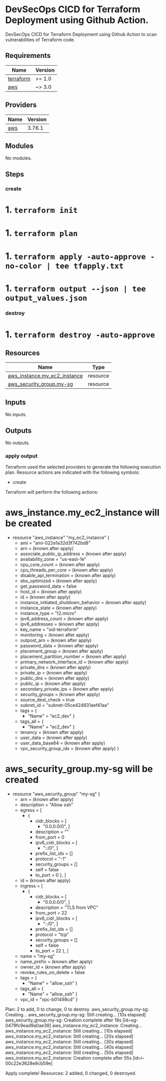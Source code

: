 # DevSecOps CICD for Terraform Deployment using Github Action.
DevSecOps CICD for Terraform Deployment using Github Action to scan vulnerabilities of Terraform code.

## Requirements

| Name | Version |
|------|---------|
| <a name="requirement_terraform"></a> [terraform](#requirement\_terraform) | >= 1.0 |
| <a name="requirement_aws"></a> [aws](#requirement\_aws) | ~> 3.0 |

## Providers

| Name | Version |
|------|---------|
| <a name="provider_aws"></a> [aws](#provider\_aws) | 3.76.1 |

## Modules

No modules.

## Steps
### create
# 1. `terraform init`
# 1. `terraform plan`
# 1. `terraform apply -auto-approve -no-color | tee tfapply.txt`
# 1. `terraform output --json | tee output_values.json`

### destroy
# 1. `terraform destroy -auto-approve`

## Resources

| Name | Type |
|------|------|
| [aws_instance.my_ec2_instance](https://registry.terraform.io/providers/hashicorp/aws/latest/docs/resources/instance) | resource |
| [aws_security_group.my-sg](https://registry.terraform.io/providers/hashicorp/aws/latest/docs/resources/security_group) | resource |

## Inputs

No inputs.

## Outputs

No outputs.

### apply output


Terraform used the selected providers to generate the following execution
plan. Resource actions are indicated with the following symbols:
  + create

Terraform will perform the following actions:

  # aws_instance.my_ec2_instance will be created
  + resource "aws_instance" "my_ec2_instance" {
      + ami                                  = "ami-022e1a32d3f742bd8"
      + arn                                  = (known after apply)
      + associate_public_ip_address          = (known after apply)
      + availability_zone                    = "us-east-1e"
      + cpu_core_count                       = (known after apply)
      + cpu_threads_per_core                 = (known after apply)
      + disable_api_termination              = (known after apply)
      + ebs_optimized                        = (known after apply)
      + get_password_data                    = false
      + host_id                              = (known after apply)
      + id                                   = (known after apply)
      + instance_initiated_shutdown_behavior = (known after apply)
      + instance_state                       = (known after apply)
      + instance_type                        = "t2.micro"
      + ipv6_address_count                   = (known after apply)
      + ipv6_addresses                       = (known after apply)
      + key_name                             = "sid-terraform"
      + monitoring                           = (known after apply)
      + outpost_arn                          = (known after apply)
      + password_data                        = (known after apply)
      + placement_group                      = (known after apply)
      + placement_partition_number           = (known after apply)
      + primary_network_interface_id         = (known after apply)
      + private_dns                          = (known after apply)
      + private_ip                           = (known after apply)
      + public_dns                           = (known after apply)
      + public_ip                            = (known after apply)
      + secondary_private_ips                = (known after apply)
      + security_groups                      = (known after apply)
      + source_dest_check                    = true
      + subnet_id                            = "subnet-05ce424831aef41aa"
      + tags                                 = {
          + "Name" = "ec2_dev"
        }
      + tags_all                             = {
          + "Name" = "ec2_dev"
        }
      + tenancy                              = (known after apply)
      + user_data                            = (known after apply)
      + user_data_base64                     = (known after apply)
      + vpc_security_group_ids               = (known after apply)
    }

  # aws_security_group.my-sg will be created
  + resource "aws_security_group" "my-sg" {
      + arn                    = (known after apply)
      + description            = "Allow ssh"
      + egress                 = [
          + {
              + cidr_blocks      = [
                  + "0.0.0.0/0",
                ]
              + description      = ""
              + from_port        = 0
              + ipv6_cidr_blocks = [
                  + "::/0",
                ]
              + prefix_list_ids  = []
              + protocol         = "-1"
              + security_groups  = []
              + self             = false
              + to_port          = 0
            },
        ]
      + id                     = (known after apply)
      + ingress                = [
          + {
              + cidr_blocks      = [
                  + "0.0.0.0/0",
                ]
              + description      = "TLS from VPC"
              + from_port        = 22
              + ipv6_cidr_blocks = [
                  + "::/0",
                ]
              + prefix_list_ids  = []
              + protocol         = "tcp"
              + security_groups  = []
              + self             = false
              + to_port          = 22
            },
        ]
      + name                   = "my-sg"
      + name_prefix            = (known after apply)
      + owner_id               = (known after apply)
      + revoke_rules_on_delete = false
      + tags                   = {
          + "Name" = "allow_ssh"
        }
      + tags_all               = {
          + "Name" = "allow_ssh"
        }
      + vpc_id                 = "vpc-b01498cd"
    }

Plan: 2 to add, 0 to change, 0 to destroy.
aws_security_group.my-sg: Creating...
aws_security_group.my-sg: Still creating... [10s elapsed]
aws_security_group.my-sg: Creation complete after 18s [id=sg-0479fc9ead9a0ae39]
aws_instance.my_ec2_instance: Creating...
aws_instance.my_ec2_instance: Still creating... [10s elapsed]
aws_instance.my_ec2_instance: Still creating... [20s elapsed]
aws_instance.my_ec2_instance: Still creating... [30s elapsed]
aws_instance.my_ec2_instance: Still creating... [40s elapsed]
aws_instance.my_ec2_instance: Still creating... [50s elapsed]
aws_instance.my_ec2_instance: Creation complete after 55s [id=i-00c22e3628e9cb59e]

Apply complete! Resources: 2 added, 0 changed, 0 destroyed.